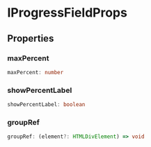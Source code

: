 # IProgressFieldProps

## Properties

### maxPercent

```ts
maxPercent: number
```

### showPercentLabel

```ts
showPercentLabel: boolean
```

### groupRef

```ts
groupRef: (element?: HTMLDivElement) => void
```
